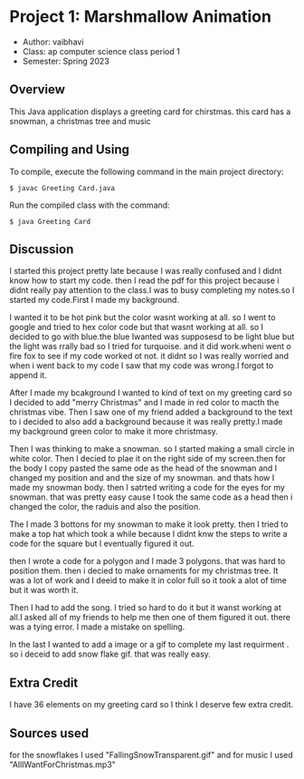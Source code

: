 # Project 1: Marshmallow Animation

* Author: vaibhavi
* Class: ap computer science class period 1 
* Semester: Spring 2023

## Overview

This Java application displays a greeting card  for chirstmas. this card has a snowman, a christmas tree and music

## Compiling and Using

To compile, execute the following command in the main project directory:
```
$ javac Greeting Card.java
```

Run the compiled class with the command:
```
$ java Greeting Card
```


## Discussion

I started this project pretty late because I was really confused and I didnt know how to start my code. then I read the pdf for this project because i didnt really pay attention to the class.I was to busy completing my notes.so I started my code.First I made my background.

I wanted it to be hot pink but the color wasnt working at all. so I went to google and tried to hex color code but that wasnt working at all. so I decided to go with blue.the blue Iwanted was supposesd to be light blue but the light was rrally bad so I tried for turquoise. and it did work.wheni went o fire fox to see if my code worked ot not. it didnt so I was really worried and when i went back to my code I saw that my code was wrong.I forgot to append it.

After I made my bcakground I wanted to kind of text on my greeting card so I decided to add "merry Christmas" and I made in red color to macth the christmas vibe. Then I saw one of my friend added a background to the text to i decided to also add a background because it was really pretty.I made my background green color to make it more christmasy.

Then I was thinking to make a snowman. so I started making a small circle in white color. Then I decied to plae it on the right side of my screen.then for the body I copy pasted the same ode as the head of the snowman and I changed my position and and the size of my snowman. and thats how I made my snowman body. then I satrted writing a code for the eyes for my snowman. that was pretty easy cause I took the same code as a head then i changed the color, the raduis and also the position.

The I made 3 bottons for my snowman to make it look pretty. then I tried to make a top hat which took a while because I didnt knw the steps to write a code for the square but I eventually figured it out.

then I wrote a code for a polygon and I made 3 polygons. that was hard to position them. then i decied to make ornaments for my christmas tree. It was a lot of work and I deeid to make it in color full so it took a alot of time but it was worth it.

Then I had to add the song. I tried so hard to do it but it wanst working at all.I asked all of my friends to help me then one of them figured it out. there was a tying error. I made a mistake on spelling.

In the last I wanted to add a image or a gif to complete my last requirment . so i deceid to add snow flake gif. that was really easy.

## Extra Credit

I have 36 elements on my greeting card so I think I deserve few extra credit.
## Sources used

for the snowflakes I used "FallingSnowTransparent.gif"
 and for music I used "AllIWantForChristmas.mp3"